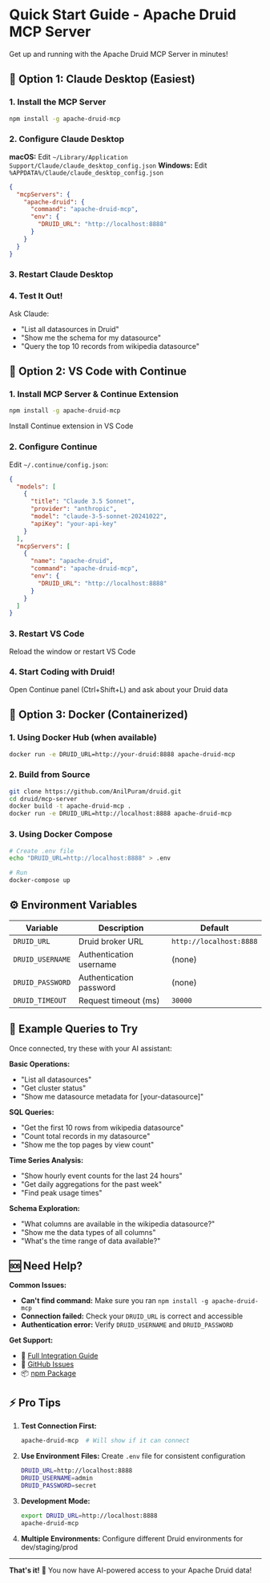 # Quick Start Guide - Apache Druid MCP Server

Get up and running with the Apache Druid MCP Server in minutes!

## 🚀 Option 1: Claude Desktop (Easiest)

### 1. Install the MCP Server
```bash
npm install -g apache-druid-mcp
```

### 2. Configure Claude Desktop

**macOS:** Edit `~/Library/Application Support/Claude/claude_desktop_config.json`
**Windows:** Edit `%APPDATA%/Claude/claude_desktop_config.json`

```json
{
  "mcpServers": {
    "apache-druid": {
      "command": "apache-druid-mcp",
      "env": {
        "DRUID_URL": "http://localhost:8888"
      }
    }
  }
}
```

### 3. Restart Claude Desktop

### 4. Test It Out!
Ask Claude:
- "List all datasources in Druid"
- "Show me the schema for my datasource"
- "Query the top 10 records from wikipedia datasource"

## 🔧 Option 2: VS Code with Continue

### 1. Install MCP Server & Continue Extension
```bash
npm install -g apache-druid-mcp
```
Install Continue extension in VS Code

### 2. Configure Continue
Edit `~/.continue/config.json`:
```json
{
  "models": [
    {
      "title": "Claude 3.5 Sonnet",
      "provider": "anthropic",
      "model": "claude-3-5-sonnet-20241022",
      "apiKey": "your-api-key"
    }
  ],
  "mcpServers": [
    {
      "name": "apache-druid",
      "command": "apache-druid-mcp",
      "env": {
        "DRUID_URL": "http://localhost:8888"
      }
    }
  ]
}
```

### 3. Restart VS Code
Reload the window or restart VS Code

### 4. Start Coding with Druid!
Open Continue panel (Ctrl+Shift+L) and ask about your Druid data

## 🐳 Option 3: Docker (Containerized)

### 1. Using Docker Hub (when available)
```bash
docker run -e DRUID_URL=http://your-druid:8888 apache-druid-mcp
```

### 2. Build from Source
```bash
git clone https://github.com/AnilPuram/druid.git
cd druid/mcp-server
docker build -t apache-druid-mcp .
docker run -e DRUID_URL=http://localhost:8888 apache-druid-mcp
```

### 3. Using Docker Compose
```bash
# Create .env file
echo "DRUID_URL=http://localhost:8888" > .env

# Run
docker-compose up
```

## ⚙️ Environment Variables

| Variable | Description | Default |
|----------|-------------|---------|
| `DRUID_URL` | Druid broker URL | `http://localhost:8888` |
| `DRUID_USERNAME` | Authentication username | (none) |
| `DRUID_PASSWORD` | Authentication password | (none) |
| `DRUID_TIMEOUT` | Request timeout (ms) | `30000` |

## 🎯 Example Queries to Try

Once connected, try these with your AI assistant:

**Basic Operations:**
- "List all datasources"
- "Get cluster status"
- "Show me datasource metadata for [your-datasource]"

**SQL Queries:**
- "Get the first 10 rows from wikipedia datasource"
- "Count total records in my datasource"
- "Show me the top pages by view count"

**Time Series Analysis:**
- "Show hourly event counts for the last 24 hours"
- "Get daily aggregations for the past week"
- "Find peak usage times"

**Schema Exploration:**
- "What columns are available in the wikipedia datasource?"
- "Show me the data types of all columns"
- "What's the time range of data available?"

## 🆘 Need Help?

**Common Issues:**
- **Can't find command:** Make sure you ran `npm install -g apache-druid-mcp`
- **Connection failed:** Check your `DRUID_URL` is correct and accessible
- **Authentication error:** Verify `DRUID_USERNAME` and `DRUID_PASSWORD`

**Get Support:**
- 📖 [Full Integration Guide](./INTEGRATION_GUIDE.md)
- 🐛 [GitHub Issues](https://github.com/AnilPuram/druid/issues)
- 📦 [npm Package](https://www.npmjs.com/package/apache-druid-mcp)

## ⚡ Pro Tips

1. **Test Connection First:**
   ```bash
   apache-druid-mcp  # Will show if it can connect
   ```

2. **Use Environment Files:**
   Create `.env` file for consistent configuration
   ```bash
   DRUID_URL=http://localhost:8888
   DRUID_USERNAME=admin
   DRUID_PASSWORD=secret
   ```

3. **Development Mode:**
   ```bash
   export DRUID_URL=http://localhost:8888
   apache-druid-mcp
   ```

4. **Multiple Environments:**
   Configure different Druid environments for dev/staging/prod

---

**That's it!** 🎉 You now have AI-powered access to your Apache Druid data!